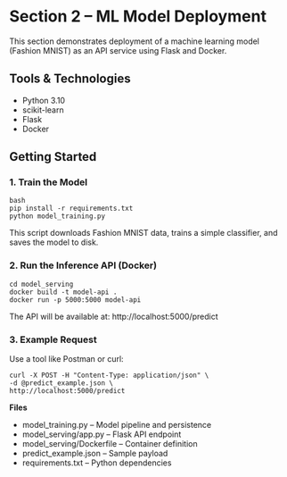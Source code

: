# Section 2 – ML Model Deployment #

This section demonstrates deployment of a machine learning model (Fashion MNIST) as an API service using Flask and Docker.

## Tools & Technologies ##

- Python 3.10
- scikit-learn
- Flask
- Docker

## Getting Started ## 

### 1. Train the Model ###

```
bash
pip install -r requirements.txt
python model_training.py
```

This script downloads Fashion MNIST data, trains a simple classifier, and saves the model to disk.

### 2. Run the Inference API (Docker) ###

```
cd model_serving
docker build -t model-api .
docker run -p 5000:5000 model-api
```

The API will be available at:
http://localhost:5000/predict

### 3. Example Request ###

Use a tool like Postman or curl:

```
curl -X POST -H "Content-Type: application/json" \
-d @predict_example.json \
http://localhost:5000/predict
```

**Files**

* model_training.py – Model pipeline and persistence
* model_serving/app.py – Flask API endpoint
* model_serving/Dockerfile – Container definition
* predict_example.json – Sample payload
* requirements.txt – Python dependencies